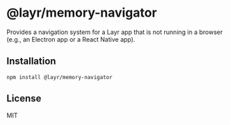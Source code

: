# @layr/memory-navigator

Provides a navigation system for a Layr app that is not running in a browser (e.g., an Electron app or a React Native app).

## Installation

```
npm install @layr/memory-navigator
```

## License

MIT
